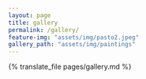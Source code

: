```yaml
---
layout: page
title: gallery
permalink: /gallery/
feature-img: "assets/img/pasto2.jpeg"
gallery_path: "assets/img/paintings"
---
```


{% translate_file pages/gallery.md %}
